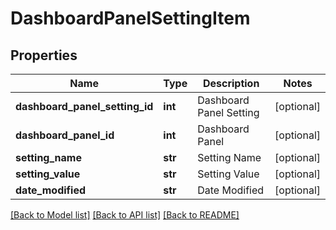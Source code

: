 # DashboardPanelSettingItem

## Properties
Name | Type | Description | Notes
------------ | ------------- | ------------- | -------------
**dashboard_panel_setting_id** | **int** | Dashboard Panel Setting | [optional] 
**dashboard_panel_id** | **int** | Dashboard Panel | [optional] 
**setting_name** | **str** | Setting Name | [optional] 
**setting_value** | **str** | Setting Value | [optional] 
**date_modified** | **str** | Date Modified | [optional] 

[[Back to Model list]](../README.md#documentation-for-models) [[Back to API list]](../README.md#documentation-for-api-endpoints) [[Back to README]](../README.md)


